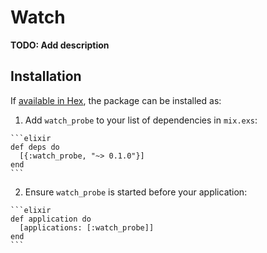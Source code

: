 # Watch

**TODO: Add description**

## Installation

If [available in Hex](https://hex.pm/docs/publish), the package can be installed as:

  1. Add `watch_probe` to your list of dependencies in `mix.exs`:

    ```elixir
    def deps do
      [{:watch_probe, "~> 0.1.0"}]
    end
    ```

  2. Ensure `watch_probe` is started before your application:

    ```elixir
    def application do
      [applications: [:watch_probe]]
    end
    ```

